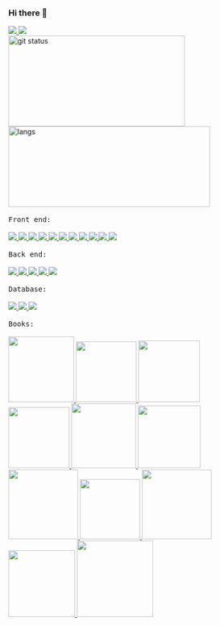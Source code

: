 ### Hi there 👋
<!--
**VagnerSilva/VagnerSilva** is a ✨ _special_ ✨ repository because its `README.md` (this file) appears on your GitHub profile.

Here are some ideas to get you started:

- 🔭 I’m currently working on ...
- 🌱 I’m currently learning ...
- 👯 I’m looking to collaborate on ...
- 🤔 I’m looking for help with ...
- 💬 Ask me about ...
- 📫 How to reach me: ...
- 😄 Pronouns: ...
- ⚡ Fun fact: ...
-->

<div>
   <a href="mailto:vagner23silva@gmail.com" alt="gmail" target="_blank">
    <img src="https://img.shields.io/badge/-Gmail-FF0000?style=flat-square&labelColor=FF0000&logo=gmail&logoColor=white&link=mailto:vagner23silva@gmail.com" />
  </a>
  <a href="https://www.linkedin.com/in/vagner-psilva" alt="linkedin" target="_blank">
    <img src="https://img.shields.io/badge/LinkedIn-%230077B5.svg?&style=flat-square&logo=linkedin&logoColor=white">
  </a>
</div>

<div>
  <a href="https://github.com/VagnerSilva">
  <img height="180em" width="350px" alt="git status" src="https://github-readme-stats.vercel.app/api?username=VagnerSilva&show_icons=true&include_all_commits=true&count_private=true"/>
  <img height="160px"  width="400px"alt="langs" src="https://github-readme-stats.vercel.app/api/top-langs/?username=VagnerSilva&layout=compact&langs_count=7"/>
  </a>
</div>

<br/>
 <kbd>Front end:</kbd>
 <br/>
 <br/>
 
 <div>
      <a href="https://developer.mozilla.org/pt-BR/docs/Learn/JavaScript" alt="javascript" target="_blank">
        <img src="https://img.shields.io/badge/Javascript-F7DF1E?&style=flat-square&logo=Javascript&logoColor=fff">
      </a>
      <a href="https://www.typescriptlang.org/" alt="Typescript" target="_blank">
        <img src="https://img.shields.io/badge/Typescript-3178C6?&style=flat-square&logo=Typescript&logoColor=fff">
      </a>
       <a href="https://developer.mozilla.org/pt-BR/docs/Web/HTML" alt="Html" target="_blank">
        <img src="https://img.shields.io/badge/Html-E34F26?&style=flat-square&logo=Html5&logoColor=fff">
      </a>
      </a>
       <a href="https://developer.mozilla.org/pt-BR/docs/Web/HTML" alt="Css" target="_blank">
        <img src="https://img.shields.io/badge/Css-1572B6?&style=flat-square&logo=Css3&logoColor=fff">
      </a>
      <a href="https://sass-lang.com/" alt="Sass" target="_blank">
        <img src="https://img.shields.io/badge/Sass-CC6699?&style=flat-square&logo=Sass&logoColor=fff">
      </a>   
      <a href="https://angular.io/" alt="Angular" target="_blank">
        <img src="https://img.shields.io/badge/Angular-DD0031?&style=flat-square&logo=Angular&logoColor=fff">
      </a>
      <a href="https://angularjs.org/" alt="AngularJs" target="_blank">
        <img src="https://img.shields.io/badge/AngularJs-DD0031?&style=flat-square&logo=AngularJs&logoColor=fff">
      </a>   
      <a href="https://vuejs.org/" alt="Vue" target="_blank">
        <img src="https://img.shields.io/badge/Vue-4FC08D?&style=flat-square&logo=Vue.js&logoColor=fff">
      </a>
      <a href="https://reactjs.org/" alt="React" target="_blank">
        <img src="https://img.shields.io/badge/React-61DAFB?&style=flat-square&logo=React&logoColor=fff">
      </a>
      <a href="https://flutter.dev/" alt="Flutter" target="_blank">
        <img src="https://img.shields.io/badge/Flutter-02569B?&style=flat-square&logo=Flutter&logoColor=fff">
      </a>
      <a href="https://developer.android.com/" alt="Android" target="_blank">
        <img src="https://img.shields.io/badge/Android-3DDC84?&style=flat-square&logo=Android&logoColor=fff">
      </a>
</div>

<br/>
 <kbd>Back end:</kbd>

 <br/>
 <br/>
<div>
      <a href="https://https://nodejs.org" alt="Node Js" target="_blank">
        <img src="https://img.shields.io/badge/Node.Js-339933?&style=flat-square&logo=Node.js&logoColor=fff">
      </a>
      <a href="https://docs.microsoft.com/pt-br/dotnet/csharp/" alt="csharp" target="_blank">
        <img src="https://img.shields.io/badge/C%2DSharp-3DDC84?&style=flat-square&logo=c-sharp&logoColor=fff">
      </a>
      <a href="https://docs.microsoft.com/en-us/dotnet/core/introduction" alt="net core" target="_blank">
        <img src="https://img.shields.io/badge/Core-512BD4?&style=flat-square&logo=.Net&logoColor=fff">
      </a>
      <a href="https://www.java.com/" alt="Java" target="_blank">
        <img src="https://img.shields.io/badge/Java-007396?&style=flat-square&logo=Java&logoColor=fff">
      </a>
      <a href="https://kotlinlang.org" alt="Kotlin" target="_blank">
        <img src="https://img.shields.io/badge/Kotlin-0095D5?&style=flat-square&logo=Kotlin&logoColor=fff">
      </a>
</div>

 <br/>
 <kbd>Database:</kbd>

 <br/>
 <br/>


<div>
      <a href="https://www.postgresql.org" alt="PostgreSQL" target="_blank">
        <img src="https://img.shields.io/badge/PostgreSQL-4169E1?&style=flat-square&logo=postgresql&logoColor=fff">
      </a>
      <a href="https://www.microsoft.com/sql-server/sql-server-downloads?rtc=1" alt="Sql Server" target="_blank">
        <img src="https://img.shields.io/badge/SQL%20Server-CC2927?&style=flat-square&logo=microsoftsqlserver&logoColor=fff">
      </a>
      <a href="https://www.mongodb.com/" alt="MongoDB" target="_blank">
        <img src="https://img.shields.io/badge/MongoDB-47A248?&style=flat-square&logo=mongodb&logoColor=fff">
      </a>
</div>

<br/>
 <kbd>Books:</kbd>
 
  <br/>
 <br/>
 
   <div>
      <a href="https://www.amazon.com.br/Mean-Definitivo-Mongo-Express-Angular/dp/8575224913?source=ps-sl-shoppingads-lpcontext&psc=1" alt target="_blank">
        <img width="130px" src="https://m.media-amazon.com/images/I/411csr6Nn0L.jpg">
      </a>
      <a href="https://www.casadocodigo.com.br/products/livro-oo-solid?_pos=1&_sid=9147e2905&_ss=r" alt target="_blank">
        <img width="120px" src="https://cdn.shopify.com/s/files/1/0155/7645/products/oo-solid-sumario-featured_large.png?v=1430310678">
      </a>
      <a href="https://www.amazon.com.br/Mean-Definitivo-Mongo-Express-Angular/dp/8575224913?source=ps-sl-shoppingads-lpcontext&psc=1" alt target="_blank">
        <img width="122px" src="https://images-na.ssl-images-amazon.com/images/I/51iwYqp1FVL._SX356_BO1,204,203,200_.jpg">
      </a>
      <a href="https://www.casadocodigo.com.br/products/livro-mean?_pos=2&_sid=b27ed440d&_ss=r" alt target="_blank">
        <img width="121px" src="https://cdn.shopify.com/s/files/1/0155/7645/products/mean-featured_large.png?v=1423666173">
      </a>
      <a href="https://www.amazon.com.br/Use-cabe%C3%A7a-Java-Bert-Bates/dp/8576081733/ref=asc_df_8576081733/?tag=googleshopp00-20&linkCode=df0&hvadid=379765802390&hvpos=&hvnetw=g&hvrand=2983878135178107803&hvpone=&hvptwo=&hvqmt=&hvdev=c&hvdvcmdl=&hvlocint=&hvlocphy=1001773&hvtargid=pla-388681580538&psc=1" alt target="_blank">
        <img width="128px" src="https://images-na.ssl-images-amazon.com/images/I/517KvLLwZXL._SX372_BO1,204,203,200_.jpg">
      </a>
      <a href="https://www.amazon.com.br/Scrum-em-A%C3%A7%C3%A3o-Andrew-Pham/dp/8575222856" alt target="_blank">
        <img width="124px" src="https://images-na.ssl-images-amazon.com/images/I/51mk33dpiBL._SX360_BO1,204,203,200_.jpg">
      </a>
      <a href="https://www.packtpub.com/product/node-js-design-patterns-third-edition/9781839214110" alt target="_blank">
        <img width="138px" src="https://static.packt-cdn.com/products/9781839214110/cover/smaller">
      </a>
      <a href="https://www.travessa.com.br/programacao-orientada-a-objetos-com-java-1-ed-2004/artigo/3991c831-bace-4b90-a466-b42f0f426ab6?pcd=041&gclid=CjwKCAjwj8eJBhA5EiwAg3z0m84mqZc7JP5i7ealQKNPAovZszgnoqJAMrvTW8e-PmScRPbw5_rjJhoCq4wQAvD_BwE" alt target="_blank">
        <img width="119px" src="https://img.travessa.com.br/livro/BA/39/3991c831-bace-4b90-a466-b42f0f426ab6.jpg">
      </a>
      <a href="https://www.packtpub.com/product/learning-ionic/9781783552603" alt target="_blank">
        <img width="138px" src="https://static.packt-cdn.com/products/9781783552603/cover/smaller">
      </a>
      <a href="https://www.amazon.com.br/Typescript-Deep-Dive-Basarat-Syed/dp/9888407120" alt target="_blank">
        <img width="132px" src="https://images-na.ssl-images-amazon.com/images/I/41yt05r8e1L._SX384_BO1,204,203,200_.jpg">
      </a>
      <a href="https://www.amazon.com.br/BDD-Books-Discovery-G%C3%A1sp%C3%A1r-Nagy/dp/1839211822/ref=sr_1_1?adgrpid=82805399978&dchild=1&gclid=CjwKCAjwj8eJBhA5EiwAg3z0mxAqgwwm2KLSaMhlrk_-Qpees_gbyYmbp7wJKRNbY_fa8Le0uutfbBoCrmYQAvD_BwE&hvadid=426075334016&hvdev=c&hvlocphy=1001773&hvnetw=g&hvqmt=e&hvrand=7532698408995062441&hvtargid=kwd-873978362378&hydadcr=1468_11510621&keywords=bdd+book&qid=1630660047&sr=8-1&ufe=app_do%3Aamzn1.fos.4bb5663b-6f7d-4772-84fa-7c7f565ec65b" alt target="_blank">
        <img width="151px" src="https://images-na.ssl-images-amazon.com/images/I/51j0uJAq+CL._SX404_BO1,204,203,200_.jpg">
      </a>
 </div>
     

  
